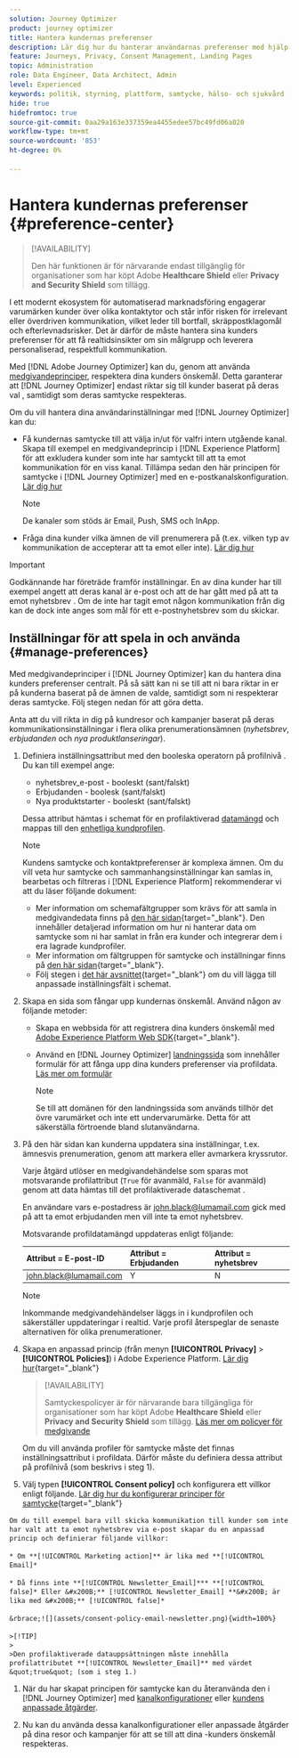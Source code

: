 ```yaml
---
solution: Journey Optimizer
product: journey optimizer
title: Hantera kundernas preferenser
description: Lär dig hur du hanterar användarnas preferenser med hjälp av medgivandeprinciper
feature: Journeys, Privacy, Consent Management, Landing Pages
topic: Administration
role: Data Engineer, Data Architect, Admin
level: Experienced
keywords: politik, styrning, plattform, samtycke, hälso- och sjukvård
hide: true
hidefromtoc: true
source-git-commit: 0aa29a163e337359ea4455edee57bc49fd06a020
workflow-type: tm+mt
source-wordcount: '853'
ht-degree: 0%

---
```


# Hantera kundernas preferenser {#preference-center}

>[!AVAILABILITY]
>
>Den här funktionen är för närvarande endast tillgänglig för organisationer som har köpt Adobe **Healthcare Shield** eller **Privacy and Security Shield** som tillägg.

I ett modernt ekosystem för automatiserad marknadsföring engagerar varumärken kunder över olika kontaktytor och står inför risken för irrelevant eller överdriven kommunikation, vilket leder till bortfall, skräppostklagomål och efterlevnadsrisker. Det är därför de måste hantera sina kunders preferenser för att få realtidsinsikter om sin målgrupp och leverera personaliserad, respektfull kommunikation.

Med [!DNL Adobe Journey Optimizer] kan du, genom att använda [medgivandeprinciper](consent.md), respektera dina kunders önskemål<!-- in terms of **channels** and **topics**-->. Detta garanterar att [!DNL Journey Optimizer] endast riktar sig till kunder baserat på deras val <!-- their preferred channels and on the subscription topics-->, samtidigt som deras samtycke respekteras.

Om du vill hantera dina användarinställningar med [!DNL Journey Optimizer] kan du:

* Få kundernas samtycke till att välja in/ut för valfri intern utgående kanal. Skapa till exempel en medgivandeprincip i [!DNL Experience Platform] för att exkludera kunder som inte har samtyckt till att ta emot kommunikation för en viss kanal. Tillämpa sedan den här principen för samtycke i [!DNL Journey Optimizer] med en e-postkanalskonfiguration. [Lär dig hur](consent.md#surface-marketing-actions)

  >[!NOTE]
  >
  >De kanaler som stöds är Email, Push, SMS och InApp.<!--To check-->

* Fråga dina kunder vilka ämnen de vill prenumerera på (t.ex. vilken typ av kommunikation de accepterar att ta emot eller inte). [Lär dig hur](#manage-preferences)

>[!IMPORTANT]
>
>Godkännande har företräde framför inställningar. En av dina kunder har till exempel angett att deras kanal är e-post och att de har gått med på att ta emot nyhetsbrev <!-- they are interested in yoga-->. Om de inte har tagit emot någon kommunikation från dig kan de dock inte anges som mål för ett e-postnyhetsbrev som du skickar<!-- on yoga-->.

## Inställningar för att spela in och använda {#manage-preferences}

Med medgivandeprinciper i [!DNL Journey Optimizer] kan du hantera dina kunders preferenser centralt. På så sätt kan ni se till att ni bara riktar in er på kunderna baserat på de ämnen de valde, samtidigt som ni respekterar deras samtycke. Följ stegen nedan för att göra detta.

Anta att du vill rikta in dig på kundresor och kampanjer baserat på deras kommunikationsinställningar i flera olika prenumerationsämnen (*nyhetsbrev*, *erbjudanden* och *nya produktlanseringar*).

1. Definiera inställningsattribut med den booleska operatorn på profilnivå <!--how??-->. Du kan till exempel ange:

   * nyhetsbrev_e-post - booleskt (sant/falskt)
   * Erbjudanden - boolesk (sant/falskt)
   * Nya produktstarter - booleskt (sant/falskt)

   Dessa attribut hämtas i schemat för en profilaktiverad [datamängd](../data/get-started-datasets.md) och mappas till den [enhetliga kundprofilen](../audience/get-started-profiles.md).

   >[!NOTE]
   >
   >Kundens samtycke och kontaktpreferenser är komplexa ämnen. Om du vill veta hur samtycke och sammanhangsinställningar kan samlas in, bearbetas och filtreras i [!DNL Experience Platform] rekommenderar vi att du läser följande dokument:
   >
   >* Mer information om schemafältgrupper som krävs för att samla in medgivandedata finns på [den här sidan](https://experienceleague.adobe.com/en/docs/experience-platform/landing/governance-privacy-security/consent/adobe/overview){target="_blank"}. Den innehåller detaljerad information om hur ni hanterar data om samtycke som ni har samlat in från era kunder och integrerar dem i era lagrade kundprofiler.
   >* Mer information om fältgruppen för samtycke och inställningar finns på [den här sidan](https://experienceleague.adobe.com/en/docs/experience-platform/xdm/field-groups/profile/consents#ingest){target="_blank"}.
   >* Följ stegen i [det här avsnittet](https://experienceleague.adobe.com/en/docs/experience-platform/landing/governance-privacy-security/consent/adobe/dataset#custom-consent){target="_blank"} om du vill lägga till anpassade inställningsfält i schemat.

1. Skapa en sida som fångar upp kundernas önskemål. Använd någon av följande metoder:

   * Skapa en webbsida för att registrera dina kunders önskemål med [Adobe Experience Platform Web SDK](https://experienceleague.adobe.com/en/docs/experience-platform/web-sdk/home){target="_blank"}.

   * Använd en [!DNL Journey Optimizer] [landningssida](../landing-pages/create-lp.md) som innehåller formulär för att fånga upp dina kunders preferenser via profildata.  [Läs mer om formulär](../landing-pages/lp-forms.md) <!--Forms not released/announced yet - TBC-->

     >[!NOTE]
     >
     >Se till att domänen för den landningssida som används tillhör det övre varumärket och inte ett undervarumärke. Detta för att säkerställa förtroende bland slutanvändarna. <!--Please clarify-->

1. På den här sidan kan kunderna uppdatera sina inställningar, t.ex. ämnesvis prenumeration, genom att markera eller avmarkera kryssrutor.

   Varje åtgärd utlöser en medgivandehändelse som sparas mot motsvarande profilattribut (`True` för avanmäld, `False` för avanmäld) genom att data hämtas till det profilaktiverade dataschemat <!-- that contains the corresponding preference fields-->.

   <!--Record your users' preferences through the web page or landing page that you created. The data is saved against the corresponding profile, meaning that the preference data is ingested into a Profile-enabled dataset whose schema contains consent/preference fields.-->

   En användare vars e-postadress är john.black@lumamail.com gick med på att ta emot erbjudanden men vill inte ta emot nyhetsbrev.

   Motsvarande profildatamängd uppdateras enligt följande:

   | Attribut = E-post-ID | Attribut = Erbjudanden | Attribut = nyhetsbrev |
   |---------|----------|---------|
   | john.black@lumamail.com | Y | N |

   >[!NOTE]
   >
   >Inkommande medgivandehändelser läggs in i kundprofilen och säkerställer uppdateringar i realtid. Varje profil återspeglar de senaste alternativen för olika prenumerationer.

1. Skapa en anpassad princip (från menyn **[!UICONTROL Privacy]** > **[!UICONTROL Policies]**) i Adobe Experience Platform. [Lär dig hur](https://experienceleague.adobe.com/docs/experience-platform/data-governance/policies/user-guide.html#create-policy){target="_blank"}

   >[!AVAILABILITY]
   >
   >Samtyckespolicyer är för närvarande bara tillgängliga för organisationer som har köpt Adobe **Healthcare Shield** eller **Privacy and Security Shield** som tillägg. [Läs mer om policyer för medgivande](consent.md)

   Om du vill använda profiler för samtycke måste det finnas inställningsattribut i profildata. Därför måste du definiera dessa attribut på profilnivå (som beskrivs i steg 1).

1. Välj typen **[!UICONTROL Consent policy]** och konfigurera ett villkor enligt följande. [Lär dig hur du konfigurerar principer för samtycke](https://experienceleague.adobe.com/docs/experience-platform/data-governance/policies/user-guide.html#consent-policy){target="_blank"}

<!--Consent policies are comprised of two logical components:

* **If**: The condition that will trigger the policy check, based on a certain marketing action (email, SMS, push, custom action, etc.) being performed, the presence of certain data usage labels, or a combination of the two.

* **Then**: The consent attribute must be present for a profile to be included in the action that triggered the policy. More than one field can also be selected.-->

    Om du till exempel bara vill skicka kommunikation till kunder som inte har valt att ta emot nyhetsbrev via e-post skapar du en anpassad princip och definierar följande villkor:
    
    * Om **[!UICONTROL Marketing action]** är lika med **[!UICONTROL Email]*
    
    * Då finns inte **[!UICONTROL Newsletter_Email]*** **[!UICONTROL false]* Eller &#x200B;** [!UICONTROL Newsletter_Email] **&#x200B; är lika med &#x200B;** [!UICONTROL false]*
    
    &rbrace;![](assets/consent-policy-email-newsletter.png){width=100%}
    
    >[!TIP]
    >
    >Den profilaktiverade datauppsättningen måste innehålla profilattributet **[!UICONTROL Newsletter_Email]** med värdet &quot;true&quot; (som i steg 1.)

1. När du har skapat principen för samtycke kan du återanvända den i [!DNL Journey Optimizer] med [kanalkonfigurationer](consent.md#surface-marketing-actions) eller [kundens anpassade åtgärder](consent.md#journey-custom-actions).

1. Nu kan du använda dessa kanalkonfigurationer eller anpassade åtgärder på dina resor och kampanjer för att se till att dina <!--targeted-->-kunders önskemål respekteras.
